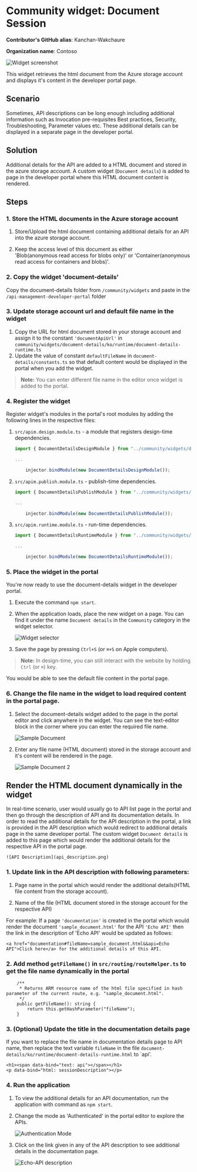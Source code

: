 # Community widget: Document Session

**Contributor's GitHub alias**: Kanchan-Wakchaure

**Organization name**: Contoso

![Widget screenshot](image.png)

This widget retrieves the html document from the Azure storage account and displays it's content in the developer portal page.

## Scenario

Sometimes, API descriptions can be long enough including additional information such as Invocation pre-requisites Best practices, Security, Troubleshooting, Parameter values etc. These additional details can be displayed in a separate page in the developer portal.

## Solution

Additional details for the API are added to a HTML document and stored in the azure storage account. A custom widget (`Document details`) is added to page in the developer portal where this HTML document content is rendered. 

## Steps

### 1. Store the HTML documents in the Azure storage account
1. Store/Upload the html document containing additional details for an API into the azure storage account. 

1. Keep the access level of this document as either   
'Blob(anonymous read access for blobs only)' or 'Container(anonymous read access for containers and blobs)'.

### 2. Copy the widget 'document-details'
Copy the document-details folder from `/community/widgets` and paste in the `/api-management-developer-portal` folder

### 3. Update storage account url and default file name in the widget
1. Copy the URL for html document stored in your storage account and assign it to the constant `'documentApiUrl'` in `community/widgets/document-details/ko/runtime/document-details-runtime.ts`
1. Update the value of constant `defaultFileName` in `document-details/constants.ts` so that default content would be displayed in the portal when you add the widget. 

> **Note:** You can enter different file name in the editor once widget is added to the portal.

### 4. Register the widget
Register widget's modules in the portal's root modules by adding the following lines in the respective files:

1. `src/apim.design.module.ts` - a module that registers design-time dependencies.

    ```ts
    import { DocumentDetailsDesignModule } from "../community/widgets/document-details/documentDetails.design.module";

    ...

        injector.bindModule(new DocumentDetailsDesignModule());  
    ```

1. `src/apim.publish.module.ts` - publish-time dependencies.

    ```ts
    import { DocumentDetailsPublishModule } from "../community/widgets/document-details/documentDetails.publish.module";

    ...

        injector.bindModule(new DocumentDetailsPublishModule());
    ```

1. `src/apim.runtime.module.ts` - run-time dependencies.

    ```ts
    import { DocumentDetailsRuntimeModule } from "../community/widgets/document-details/documentDetails.runtime.module";
    
    ...

        injector.bindModule(new DocumentDetailsRuntimeModule()); 
    ```

### 5. Place the widget in the portal

You're now ready to use the document-details widget in the developer portal.

1. Execute the command `npm start`.
1. When the application loads, place the new widget on a page. You can find it under the name `Document details` in the `Community` category in the widget selector.

    ![Widget selector](document-details-widget.png)

1. Save the page by pressing `Ctrl+S` (or `⌘+S` on Apple computers).

> **Note:** In design-time, you can still interact with the website by holding `Ctrl` (or `⌘`) key.

You would be able to see the default file content in the portal page.

### 6. Change the file name in the widget to load required content in the portal page. 
1. Select the document-details widget added to the page in the portal editor and click anywhere in the widget.
You can see the text-editor block in the corner where you can enter the required file name.

    ![Sample Document](sample_document.png)

1.  Enter any file name (HTML document) stored in the storage account and it's content will be rendered in the page.

    ![Sample Document 2](sample_document_2.png)


## Render the HTML document dynamically in the widget
In real-time scenario, user would usually go to API list page in the portal and then go through the description of API and its documentation details. 
In order to read the additional details for the API description in the portal, a link is provided in the API description which would redirect to additional details page in the same developer portal. The custom widget `Document details` is added to this page which would render the additional details for the respective API in the portal page.

    ![API Description](api_description.png)

### 1. Update link in the API description with following parameters:

1. Page name in the portal which would render the additional details(HTML file content from the storage account). 

1. Name of the file (HTML document stored in the storage account for the respective API)

For example: If a page `'documentation'` is created in the portal which would render the document `'sample_document.html'` for the API `'Echo API'` then the link in the description of 'Echo API' would be updated as follows:

```
<a href="documentation#fileName=sample_document.html&&api=Echo API">Click here</a> for the additional details of this API.

``` 
### 2. Add method `getFileName()` in `src/routing/routeHelper.ts` to get the file name dynamically in the portal

```
    /**
     * Returns ARM resource name of the html file specified in hash parameter of the current route, e.g. "sample_document.html".
     */
    public getFileName(): string {
        return this.getHashParameter("fileName");
    }
```

### 3. (Optional) Update the title in the documentation details page
If you want to replace the file name in documentation details page to API name, then replace the text variable `fileName` in the file `document-details/ko/runtime/document-details-runtime.html` to `api'.

```
<h1><span data-bind="text: api"></span></h1>
<p data-bind="html: sessionDescription"></p>

```

### 4. Run the application

1. To view the additional details for an API documentation, run the application with command as `npm start`.

1. Change the mode as 'Authenticated' in the portal editor to explore the APIs.

    ![Authentication Mode](authentication_mode.png)

1. Click on the link given in any of the API description to see additional details in the documentation page.

    ![Echo-API description](Echo-api-document-details.png)

